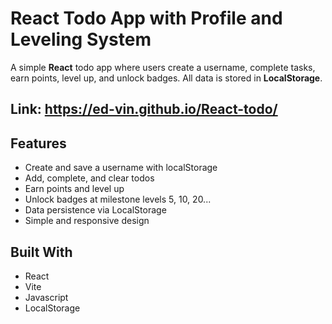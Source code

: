 # React Todo App with Profile and Leveling System

A simple **React** todo app where users create a username, complete tasks, earn points, level up, and unlock badges. All data is stored in **LocalStorage**.

## Link: https://ed-vin.github.io/React-todo/

## Features

- Create and save a username with localStorage
- Add, complete, and clear todos
- Earn points and level up
- Unlock badges at milestone levels 5, 10, 20...
- Data persistence via LocalStorage
- Simple and responsive design

## Built With

- React
- Vite
- Javascript
- LocalStorage
